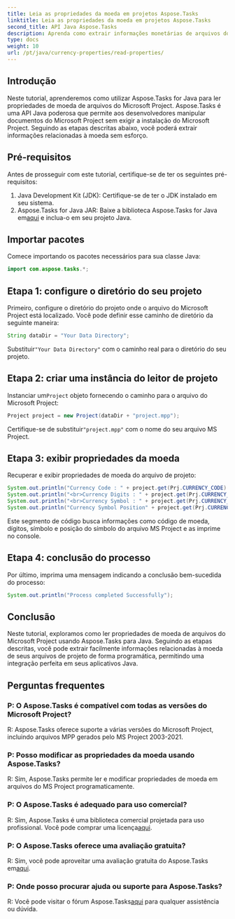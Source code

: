 ```yaml
---
title: Leia as propriedades da moeda em projetos Aspose.Tasks
linktitle: Leia as propriedades da moeda em projetos Aspose.Tasks
second_title: API Java Aspose.Tasks
description: Aprenda como extrair informações monetárias de arquivos do MS Project usando Aspose.Tasks para Java. Guia passo a passo fornecido.
type: docs
weight: 10
url: /pt/java/currency-properties/read-properties/
---
```

## Introdução
Neste tutorial, aprenderemos como utilizar Aspose.Tasks for Java para ler propriedades de moeda de arquivos do Microsoft Project. Aspose.Tasks é uma API Java poderosa que permite aos desenvolvedores manipular documentos do Microsoft Project sem exigir a instalação do Microsoft Project. Seguindo as etapas descritas abaixo, você poderá extrair informações relacionadas à moeda sem esforço.
## Pré-requisitos
Antes de prosseguir com este tutorial, certifique-se de ter os seguintes pré-requisitos:
1. Java Development Kit (JDK): Certifique-se de ter o JDK instalado em seu sistema.
2.  Aspose.Tasks for Java JAR: Baixe a biblioteca Aspose.Tasks for Java em[aqui](https://releases.aspose.com/tasks/java/) e inclua-o em seu projeto Java.
## Importar pacotes
Comece importando os pacotes necessários para sua classe Java:
```java
import com.aspose.tasks.*;
```
## Etapa 1: configure o diretório do seu projeto
Primeiro, configure o diretório do projeto onde o arquivo do Microsoft Project está localizado. Você pode definir esse caminho de diretório da seguinte maneira:
```java
String dataDir = "Your Data Directory";
```
 Substituir`"Your Data Directory"` com o caminho real para o diretório do seu projeto.
## Etapa 2: criar uma instância do leitor de projeto
 Instanciar um`Project` objeto fornecendo o caminho para o arquivo do Microsoft Project:
```java
Project project = new Project(dataDir + "project.mpp");
```
 Certifique-se de substituir`"project.mpp"` com o nome do seu arquivo MS Project.
## Etapa 3: exibir propriedades da moeda
Recuperar e exibir propriedades de moeda do arquivo de projeto:
```java
System.out.println("Currency Code : " + project.get(Prj.CURRENCY_CODE).toString());
System.out.println("<br>Currency Digits : " + project.get(Prj.CURRENCY_DIGITS).toString());
System.out.println("<br>Currency Symbol : " + project.get(Prj.CURRENCY_SYMBOL).toString());
System.out.println("Currency Symbol Position" + project.get(Prj.CURRENCY_SYMBOL_POSITION).toString());
```
Este segmento de código busca informações como código de moeda, dígitos, símbolo e posição do símbolo do arquivo MS Project e as imprime no console.
## Etapa 4: conclusão do processo
Por último, imprima uma mensagem indicando a conclusão bem-sucedida do processo:
```java
System.out.println("Process completed Successfully");
```
## Conclusão
Neste tutorial, exploramos como ler propriedades de moeda de arquivos do Microsoft Project usando Aspose.Tasks para Java. Seguindo as etapas descritas, você pode extrair facilmente informações relacionadas à moeda de seus arquivos de projeto de forma programática, permitindo uma integração perfeita em seus aplicativos Java.
## Perguntas frequentes
### P: O Aspose.Tasks é compatível com todas as versões do Microsoft Project?
R: Aspose.Tasks oferece suporte a várias versões do Microsoft Project, incluindo arquivos MPP gerados pelo MS Project 2003-2021.
### P: Posso modificar as propriedades da moeda usando Aspose.Tasks?
R: Sim, Aspose.Tasks permite ler e modificar propriedades de moeda em arquivos do MS Project programaticamente.
### P: O Aspose.Tasks é adequado para uso comercial?
 R: Sim, Aspose.Tasks é uma biblioteca comercial projetada para uso profissional. Você pode comprar uma licença[aqui](https://purchase.aspose.com/buy).
### P: O Aspose.Tasks oferece uma avaliação gratuita?
 R: Sim, você pode aproveitar uma avaliação gratuita do Aspose.Tasks em[aqui](https://releases.aspose.com/).
### P: Onde posso procurar ajuda ou suporte para Aspose.Tasks?
 R: Você pode visitar o fórum Aspose.Tasks[aqui](https://forum.aspose.com/c/tasks/15) para qualquer assistência ou dúvida.